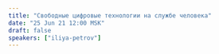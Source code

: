 ```yaml
---
title: "Свободные цифровые технологии на службе человека"
date: "25 Jun 21 12:00 MSK"
draft: false
speakers: ["iliya-petrov"]
---
```

